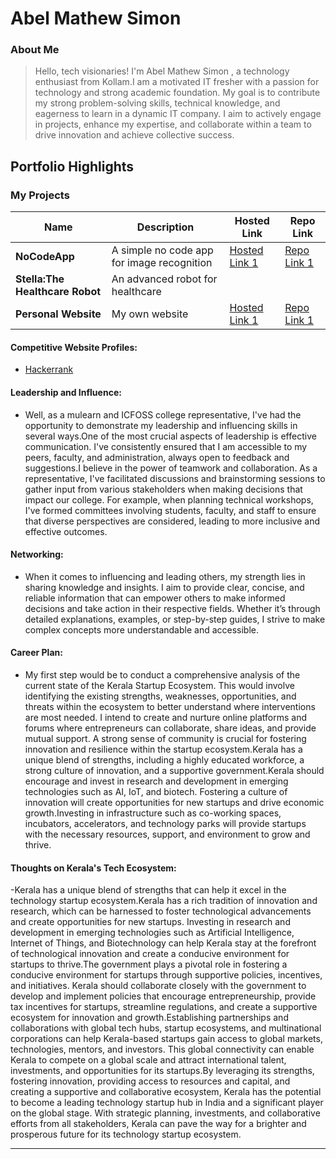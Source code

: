 # Abel Mathew Simon

### About Me

>Hello, tech visionaries! I'm Abel Mathew Simon , a technology enthusiast from Kollam.I am a motivated IT fresher with a passion for technology and strong academic foundation. My
goal is to contribute my strong problem-solving skills, technical knowledge, and eagerness to learn in a dynamic IT company. I aim to actively engage in projects, enhance my expertise, and 
collaborate within a team to drive innovation and achieve collective success. 
## Portfolio Highlights

### My Projects

| Name                | Description                                                                      | Hosted Link                              | Repo Link                                                      |
|---------------------|----------------------------------------------------------------------------------|------------------------------------------|----------------------------------------------------------------|
| **NoCodeApp**       | A simple no code app for image recognition                                       | [Hosted Link 1](https://x.thunkable.com/copy/a5a73bfe3ca200ee7c7d6666706a0d93)    | [Repo Link 1](https://x.thunkable.com/copy/a5a73bfe3ca200ee7c7d6666706a0d93)             |
|**Stella:The Healthcare Robot** | An advanced robot for healthcare | | |
|**Personal Website**|My own website|[Hosted Link 1](https://abelmathew07.github.io/web/)|[Repo Link 1](https://github.com/abelmathew07/web)            |


#### Competitive Website Profiles:

- [Hackerrank](https://www.hackerrank.com/domains/algorithms?filters%5Bstatus%5D%5B%5D=unsolved&badge_type=problem-solving) 

#### Leadership and Influence:

- Well, as a mulearn and ICFOSS college representative, I've had the opportunity to demonstrate my leadership and influencing skills in several ways.One of the most crucial aspects of leadership is effective communication. I've consistently ensured that I am accessible to my peers, faculty, and administration, always open to feedback and suggestions.I believe in the power of teamwork and collaboration. As a representative, I've facilitated discussions and brainstorming sessions to gather input from various stakeholders when making decisions that impact our college. For example, when planning technical workshops, I've formed committees involving students, faculty, and staff to ensure that diverse perspectives are considered, leading to more inclusive and effective outcomes.

#### Networking:

- When it comes to influencing and leading others, my strength lies in sharing knowledge and insights. I aim to provide clear, concise, and reliable information that can empower others to make informed decisions and take action in their respective fields. Whether it’s through detailed explanations, examples, or step-by-step guides, I strive to make complex concepts more understandable and accessible.
#### Career Plan:

- My first step would be to conduct a comprehensive analysis of the current state of the Kerala Startup Ecosystem. This would involve identifying the existing strengths, weaknesses, opportunities, and threats within the ecosystem to better understand where interventions are most needed. I intend to create and nurture online platforms and forums where entrepreneurs can collaborate, share ideas, and provide mutual support. A strong sense of community is crucial for fostering innovation and resilience within the startup ecosystem.Kerala has a unique blend of strengths, including a highly educated workforce, a strong culture of innovation, and a supportive government.Kerala should encourage and invest in research and development in emerging technologies such as AI, IoT, and biotech. Fostering a culture of innovation will create opportunities for new startups and drive economic growth.Investing in infrastructure such as co-working spaces, incubators, accelerators, and technology parks will provide startups with the necessary resources, support, and environment to grow and thrive.

#### Thoughts on Kerala's Tech Ecosystem:

-Kerala has a unique blend of strengths that can help it excel in the technology startup ecosystem.Kerala has a rich tradition of innovation and research, which can be harnessed to foster technological advancements and create opportunities for new startups. Investing in research and development in emerging technologies such as Artificial Intelligence, Internet of Things, and Biotechnology can help Kerala stay at the forefront of technological innovation and create a conducive environment for startups to thrive.The government plays a pivotal role in fostering a conducive environment for startups through supportive policies, incentives, and initiatives. Kerala should collaborate closely with the government to develop and implement policies that encourage entrepreneurship, provide tax incentives for startups, streamline regulations, and create a supportive ecosystem for innovation and growth.Establishing partnerships and collaborations with global tech hubs, startup ecosystems, and multinational corporations can help Kerala-based startups gain access to global markets, technologies, mentors, and investors. This global connectivity can enable Kerala to compete on a global scale and attract international talent, investments, and opportunities for its startups.By leveraging its strengths, fostering innovation, providing access to resources and capital, and creating a supportive and collaborative ecosystem, Kerala has the potential to become a leading technology startup hub in India and a significant player on the global stage. With strategic planning, investments, and collaborative efforts from all stakeholders, Kerala can pave the way for a brighter and prosperous future for its technology startup ecosystem.

---
